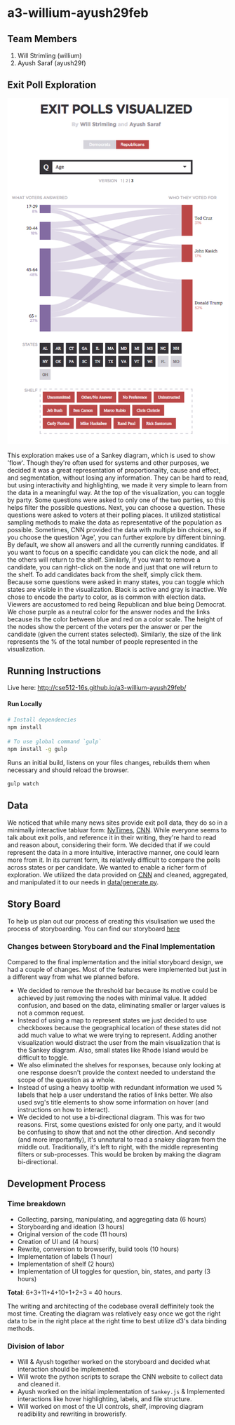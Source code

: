 # a3-willium-ayush29feb

## Team Members

1. Will Strimling (willium)
2. Ayush Saraf (ayush29f)

## Exit Poll Exploration

![Screenshot](/storyboard/screenshot.png)

This exploration makes use of a Sankey diagram, which is used to show 'flow'. Though they're often used for systems and other purposes, we decided it was a great representation of proportionality, cause and effect, and segmentation, without losing any information.
They can be hard to read, but using interactivity and highlighting, we made it very simple to learn from the data in a meaningful way. At the top of the visualization, you can toggle by party. Some questions were asked to only one of the two parties, so this helps filter the possible questions.
Next, you can choose a question. These questions were asked to voters at their polling places. It utilized statistical sampling methods to make the data as representative of the population as possible.
Sometimes, CNN provided the data with multiple bin choices, so if you choose the question 'Age', you can further explore by different binning. By default, we show all answers and all the currently running candidates.
If you want to focus on a specific candidate you can click the node, and all the others will return to the shelf. Similarly, if you want to remove a candidate, you can right-click on the node and just that one will return to the shelf.
To add candidates back from the shelf, simply click them. Because some questions were asked in many states, you can toggle which states are visible in the visualization. Black is active and gray is inactive. We chose to encode the party to color, as is common with
election data. Viewers are accustomed to red being Republican and blue being Democrat. We chose purple as a neutral color for the answer nodes and the links because its the color between blue and red on a color scale. The height of the nodes
show the percent of the voters per the answer or per the candidate (given the current states selected). Similarly, the size of the link represents the % of the total number of people represented in the visualization.

## Running Instructions

Live here: http://cse512-16s.github.io/a3-willium-ayush29feb/

#### Run Locally

```bash
# Install dependencies
npm install

# To use global command `gulp`
npm install -g gulp
```

Runs an initial build, listens on your files changes, rebuilds them when necessary
and should reload the browser.

```bash
gulp watch
```
## Data

We noticed that while many news sites provide exit poll data, they do so in a minimally interactive tabluar form: [NyTimes](http://www.nytimes.com/interactive/2016/02/09/us/elections/new-hampshire-democrat-poll.html?_r=0), [CNN](http://www.cnn.com/election/primaries/polls). 
While everyone seems to talk about exit polls, and reference it in their writing, they're hard to read and reason about, considering their form. We decided that if we could represent the data in a more intuitive, interactive manner, one could learn more from it. 
In its current form, its relatively difficult to compare the polls across states or per candidate. We wanted to enable a richer form of exploration. We utilized the data provided on [CNN](http://www.cnn.com/election/primaries/polls) and cleaned, aggregated, and manipulated it to our needs in [data/generate.py](data/generate.py).


## Story Board

To help us plan out our process of creating this visulisation we used the process of storyboarding. You can find our storyboard [here](/storyboard/storyboard.md)

### Changes between Storyboard and the Final Implementation

Compared to the final implementation and the initial storyboard design, we had a couple of changes. Most of the features were implemented but just in a different way from what we planned before.
- We decided to remove the threshold bar because its motive could be achieved by just removing the nodes with minimal value. It added confusion, and based on the data, eliminating smaller or larger values is not a common request.
- Instead of using a map to represent states we just decided to use checkboxes because the geographical location of these states did not add much value to what we were trying to represent. Adding another visualization would distract the user from the main visualization that is the Sankey diagram. Also, small states like Rhode Island would be difficult to toggle. 
- We also eliminated the shelves for responses, because only looking at one response doesn't provide the context needed to understand the scope of the question as a whole.
- Instead of using a heavy tooltip with redundant information we used % labels that help a user understand the ratios of links better. We also used svg's title elements to show some information on hover (and instructions on how to interact).
- We decided to not use a bi-directional diagram. This was for two reasons. First, some questions existed for only one party, and it would be confusing to show that and not the other direction. 
And secondly (and more importantly), it's unnatural to read a snakey diagram from the middle out. Traditionally, it's left to right, with the middle representing filters or sub-processes.
This would be broken by making the diagram bi-directional.

## Development Process

### Time breakdown
- Collecting, parsing, manipulating, and aggregating data (6 hours)
- Storyboarding and ideation (3 hours)
- Original version of the code (11 hours)
- Creation of UI and (4 hours)
- Rewrite, conversion to browserify, build tools (10 hours)
- Implementation of labels (1 hour)
- Implementation of shelf (2 hours)
- Implementation of UI toggles for question, bin, states, and party (3 hours)

**Total**: 6+3+11+4+10+1+2+3 = 40 hours.

The writing and architecting of the codebase overall deffinitely took the most time. Creating the diagram was relatively easy once we got the right data to be in the right place at the right time to best utilize d3's data binding methods.

### Division of labor
- Will & Ayush together worked on the storyboard and decided what interaction should be implemented.
- Will wrote the python scripts to scrape the CNN website to collect data and cleaned it.
- Ayush worked on the initial implementation of `Sankey.js` & Implemented interactions like hover highlighting, labels, and file structure.
- Will worked on most of the UI controls, shelf, improving diagram readibility and rewriting in browerisfy.
